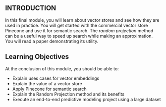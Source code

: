 ## INTRODUCTION

In this final module, you will learn about vector stores and see how they are used in practice. You will get started with the commercial vector store Pinecone and use it for semantic search. The *random projection* method can be a useful way to speed up search while making an approximation. You will read a paper demonstrating its utility.

## Learning Objectives

At the conclusion of this module, you should be able to:

- Explain uses cases for vector embeddings
- Explain the value of a vector store
- Apply Pinecone for semantic search
- Explain the Random Projection method and its benefits
- Execute an end-to-end predictive modeling project using a large dataset
